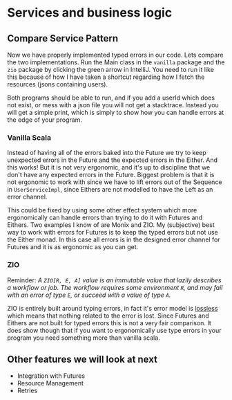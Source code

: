 # Services and business logic

## Compare Service Pattern
Now we have properly implemented typed errors in our code. Lets compare
the two implementations. Run the Main class in the `vanilla` package and the `zio` package by 
clicking the green arrow in IntelliJ. You need to run it like this because of how I have 
taken a shortcut regarding how I fetch the resources (jsons containing users).

Both programs should be able to run, and if you add a userId which does not exist, or mess 
with a json file you will not get a stacktrace. Instead you will get a simple print, which
is simply to show how you can handle errors at the edge of your program.

### Vanilla Scala
Instead of having all of the errors baked into the Future we try to keep unexpected errors
in the Future and the expected errors in the Either. And this works! But it is not very
ergonomic, and it's up to discipline that we don't have any expected errors in the Future. 
Biggest problem is that it is not ergonomic to work with since we have to lift errors out
of the Sequence in `UserServiceImpl`, since Eithers are not modelled to have the Left as 
an error channel.

This could be fixed by using some other effect system which more ergonomically can handle 
errors than trying to do it with Futures and Eithers. Two examples I know of are Monix and
ZIO. My (subjective) best way to work with errors for Futures is to keep the typed errors
but not use the Either monad. In this case all errors is in the designed error channel for
Futures and it is as ergonomic as you can get.

### ZIO
Reminder:
*A `ZIO[R, E, A]` value is an immutable value that lazily describes a workflow or job. The
workflow requires some environment `R`, and may fail with an error of type `E`, or succeed
with a value of type `A`.*

ZIO is entirely built around typing errors, in fact it's error model is
[lossless](https://zio.dev/reference/core/cause) which means that nothing related to the
error is lost.
Since Futures and Eithers are not built for typed errors this is not
a very fair comparison. It does show though that if you want to ergonomically use 
type errors in your program you need something more than vanilla scala. 

## Other features we will look at next
  - Integration with Futures
  - Resource Management
  - Retries
